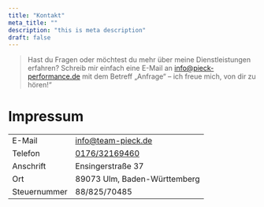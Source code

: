 ```yaml
---
title: "Kontakt"
meta_title: ""
description: "this is meta description"
draft: false
---
```


> Hast du Fragen oder möchtest du mehr über meine Dienstleistungen erfahren? Schreib mir einfach eine E-Mail an [info@pieck-performance.de](mailto:info@pieck-performance.de) mit dem Betreff „Anfrage“ – ich freue mich, von dir zu hören!“

# Impressum

|              |                                                 |
| ------------ | ----------------------------------------------- |
| E-Mail       | [info@team-pieck.de](mailto:info@team-pieck.de) |
| Telefon      | [0176/32169460](tel:+4917632169460)             |
| Anschrift    | Ensingerstraße 37                               |
| Ort          | 89073 Ulm, Baden-Württemberg                    |
| Steuernummer | 88/825/70485                                    |
